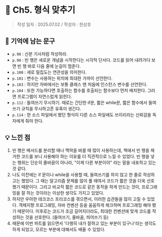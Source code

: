 # 🔖 Ch5. 형식 맞추기

> 작성 일자 : 2025.07.02 / 작성자 : 한상호

## 💫 기억에 남는 문구

- `p.98` : 신문 기사처럼 작성하라.
- `p.98` : 빈 행은 새로운 개념을 시작한다는 시각적 단서다. 코드를 읽어 내려가다 보면 빈 행 바로 다음 줄에 눈길이 멈춘다.
- `p.100` : 세로 밀집도는 연관성을 의미한다.
- `p.101` : 변수는 사용하는 위치에 최대한 가까이 선언한다.
- `p.103` : 하지만 자바에서는 보통 클래스 맨 처음에 인스턴스 변수를 선언한다.
- `p.104` : 또한 가능하다면 호출하는 함수를 호출되는 함수보다 먼저 배치한다. 그러면 프로그램이 자연스럽게 읽힌다.
- `p.112` : 들여쓰기 무시하기. 때로는 간단한 if문, 짧은 while문, 짧은 함수에서 들여쓰기 규칙을 무시하고픈 유혹이 생긴다.
- `p.114` : 한 소스 파일에서 봤던 형식이 다른 소스 파일에도 쓰이리라는 신뢰감을 독자에게 줘야 한다.
 
## 💡 느낀 점

1. 빈 행은 메서드를 분리할 때나 맥락을 바꿀 때 많이 사용하는데, 책에서 빈 행을 제거한 코드를 보니 사용해야 하는 이유를 더 직관적으로 느낄 수 있었다. 빈 행을 넣는 행위는 단순히 줄바꿈이 아니라, "이제 다른 부분이야" 라는 말을 내포하고 있는 것 같다.
2. 나도 이전에는 if 문이나 while을 사용할 때, 들여쓰기를 하지 않고 한 줄로 작성하고는 했었다. 그 때는 알고리즘 문제를 많이 풀 때여서 코드가 짧은 것을 더욱 선호했기 때문이다. 그리고 비교적 짧은 코드로 같은 동작을 하게 만드는 것이, 프로그래밍을 잘 하는 것이라는 이상한 생각도 가지고 있었다.
3. 하지만 우아한 테크코스 프리코스를 겪으면서, 이러한 습관들을 많이 고칠 수 있었다. 객체지향 프로그래밍, 자바 컨벤션 등을 꼼꼼하게 체크하며 프로그래밍 해야 됐기 때문이다. 이후로는 코드가 조금 길어지더라도, 최대한 컨벤션에 맞게 코드를 작성하는 것을 선호한다. (들여쓰기, 줄바꿈, 띄어쓰기 등)
4. 때문에 이번 파트를 읽으면서 '다행히 내가 잘하고 있는 부분이 있구나'라는 생각도 하게 되었고, 모르는 부분에 대해서도 배울 수 있었다.
